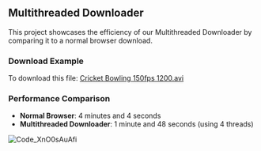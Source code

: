 
## Multithreaded Downloader

This project showcases the efficiency of our Multithreaded Downloader by comparing it to a normal browser download.

### Download Example

To download this file: [Cricket Bowling 150fps 1200.avi](https://www.quintic.com/software/sample_videos/Cricket%20Bowling%20150fps%201200.avi)

### Performance Comparison

- **Normal Browser**: 4 minutes and 4 seconds
- **Multithreaded Downloader**: 1 minute and 48 seconds (using 4 threads)

![Code_XnO0sAuAfi](https://github.com/user-attachments/assets/91ecc578-bb74-4a51-afe6-2d112fd3214f)
